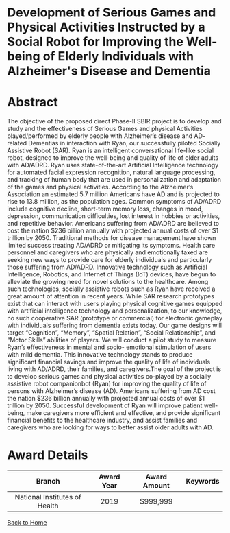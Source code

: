 
Development of Serious Games and Physical Activities Instructed by a Social Robot for Improving the Well-being of Elderly Individuals with Alzheimer&#039;s Disease and Dementia
================================================================================================================================================================================

# Abstract


The objective of the proposed direct Phase-II SBIR project is to develop and study and the effectiveness of
Serious Games and physical Activities played/performed by elderly people with Alzheimer’s disease and AD-
related Dementias in interaction with Ryan, our successfully piloted Socially Assistive Robot (SAR). Ryan is an
intelligent conversational life-like social robot, designed to improve the well-being and quality of life of older
adults with AD/ADRD. Ryan uses state-of-the-art Artificial Intelligence technology for automated facial
expression recognition, natural language processing, and tracking of human body that are used in
personalization and adaptation of the games and physical activities. According to the Alzheimer’s Association
an estimated 5.7 million Americans have AD and is projected to rise to 13.8 million, as the population ages.
Common symptoms of AD/ADRD include cognitive decline, short-term memory loss, changes in mood,
depression, communication difficulties, lost interest in hobbies or activities, and repetitive behavior. Americans
suffering from AD/ADRD are believed to cost the nation $236 billion annually with projected annual costs of
over $1 trillion by 2050. Traditional methods for disease management have shown limited success treating
AD/ADRD or mitigating its symptoms. Health care personnel and caregivers who are physically and
emotionally taxed are seeking new ways to provide care for elderly individuals and particularly those suffering
from AD/ADRD. Innovative technology such as Artificial Intelligence, Robotics, and Internet of Things (IoT)
devices, have begun to alleviate the growing need for novel solutions to the healthcare. Among such
technologies, socially assistive robots such as Ryan have received a great amount of attention in recent years.
While SAR research prototypes exist that can interact with users playing physical cognitive games equipped
with artificial intelligence technology and personalization, to our knowledge, no such cooperative SAR
(prototype or commercial) for electronic gameplay with individuals suffering from dementia exists today. Our
game designs will target “Cognition”, “Memory”, “Spatial Relation”, “Social Relationship”, and “Motor Skills”
abilities of players. We will conduct a pilot study to measure Ryan’s effectiveness in mental and socio-
emotional stimulation of users with mild dementia. This innovative technology stands to produce significant
financial savings and improve the quality of life of individuals living with AD/ADRD, their families, and
caregivers.The goal of the project is to develop serious games and physical activities co-played by a socially assistive
robot companionbot (Ryan) for improving the quality of life of persons with Alzheimer’s disease (AD).
Americans suffering from AD cost the nation $236 billion annually with projected annual costs of over $1 trillion
by 2050. Successful development of Ryan will improve patient well-being, make caregivers more efficient and
effective, and provide significant financial benefits to the healthcare industry, and assist families and caregivers
who are looking for ways to better assist older adults with AD.  

# Award Details

|Branch|Award Year|Award Amount|Keywords|
| :---: | :---: | :---: | :---: |
|National Institutes of Health|2019|$999,999||
  
  


[Back to Home](https://github.com/chrischow/dod_sbir_awards/JH/#2501)